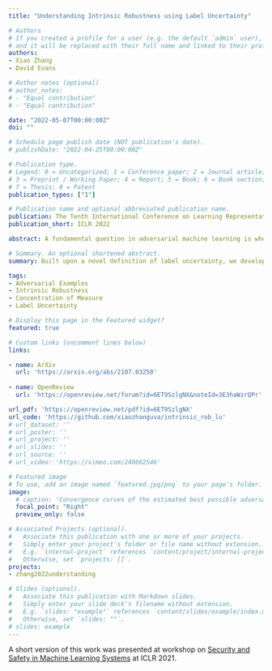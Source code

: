 ```yaml
---
title: "Understanding Intrinsic Robustness using Label Uncertainty"

# Authors
# If you created a profile for a user (e.g. the default `admin` user), write the username (folder name) here 
# and it will be replaced with their full name and linked to their profile.
authors:
- Xiao Zhang
- David Evans

# Author notes (optional)
# author_notes:
# - "Equal contribution"
# - "Equal contribution"

date: "2022-05-07T00:00:00Z"
doi: ""

# Schedule page publish date (NOT publication's date).
# publishDate: "2022-04-25T00:00:00Z"

# Publication type.
# Legend: 0 = Uncategorized; 1 = Conference paper; 2 = Journal article;
# 3 = Preprint / Working Paper; 4 = Report; 5 = Book; 6 = Book section;
# 7 = Thesis; 8 = Patent
publication_types: ["1"]

# Publication name and optional abbreviated publication name.
publication: The Tenth International Conference on Learning Representations
publication_short: ICLR 2022

abstract: A fundamental question in adversarial machine learning is whether a robust classifier exists for a given task. A line of research has made progress towards this goal by studying concentration of measure, but without considering data labels. We argue that the standard concentration fails to fully characterize the intrinsic robustness of a classification problem, since it ignores data labels which are essential to any classification task. Building on a novel definition of label uncertainty, we empirically demonstrate that error regions induced by state-of-the-art models tend to have much higher label uncertainty than randomly-selected subsets. This observation motivates us to adapt a concentration estimation algorithm that accounts for label uncertainty, resulting in more accurate intrinsic robustness measures for benchmark image classification problems. 

# Summary. An optional shortened abstract.
summary: Built upon a novel definition of label uncertainty, we develop an empirical method to estimate a more realistic intrinsic robustness limit for image classification tasks.

tags: 
- Adversarial Examples
- Intrinsic Robustness
- Concentration of Measure
- Label Uncertainty

# Display this page in the Featured widget?
featured: true

# Custom links (uncomment lines below)
links:

- name: ArXiv
  url: 'https://arxiv.org/abs/2107.03250'
  
- name: OpenReview
  url: 'https://openreview.net/forum?id=6ET9SzlgNX&noteId=3E3haWzrQPr'

url_pdf: 'https://openreview.net/pdf?id=6ET9SzlgNX'
url_code: 'https://github.com/xiaozhanguva/intrinsic_rob_lu'
# url_dataset: ''
# url_poster: ''
# url_project: ''
# url_slides: ''
# url_source: ''
# url_video: 'https://vimeo.com/240662546'

# Featured image
# To use, add an image named `featured.jpg/png` to your page's folder. 
image:
  # caption: 'Convergence curves of the estimated best possible adversarial risk'
  focal_point: "Right"
  preview_only: false

# Associated Projects (optional).
#   Associate this publication with one or more of your projects.
#   Simply enter your project's folder or file name without extension.
#   E.g. `internal-project` references `content/project/internal-project/index.md`.
#   Otherwise, set `projects: []`.
projects:
- zhang2022understanding

# Slides (optional).
#   Associate this publication with Markdown slides.
#   Simply enter your slide deck's filename without extension.
#   E.g. `slides: "example"` references `content/slides/example/index.md`.
#   Otherwise, set `slides: ""`.
# slides: example
---
```

A short version of this work was presented at workshop on [Security and Safety in Machine Learning Systems](https://iclr.cc/virtual/2021/workshop/2127) at ICLR 2021.

<!-- {{% callout note %}}
Click the *Cite* button above to demo the feature to enable visitors to import publication metadata into their reference management software.
{{% /callout %}}

{{% callout note %}}
Create your slides in Markdown - click the *Slides* button to check out the example.
{{% /callout %}}

Supplementary notes can be added here, including [code, math, and images](https://wowchemy.com/docs/writing-markdown-latex/). -->

